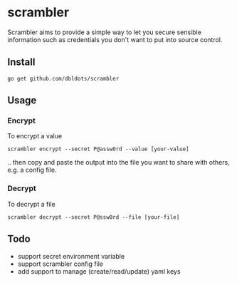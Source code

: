 # scrambler

Scrambler aims to provide a simple way to let you secure sensible
information such as credentials you don't want to put into source control.

## Install

```
go get github.com/dbldots/scrambler
```

## Usage

### Encrypt

To encrypt a value

```
scrambler encrypt --secret P@assw0rd --value [your-value]
```

.. then copy and paste the output into the file you want to share with others, e.g. a config file.

### Decrypt

To decrypt a file

```
scrambler decrypt --secret P@ssw0rd --file [your-file]
```

## Todo

* support secret environment variable
* support scrambler config file
* add support to manage (create/read/update) yaml keys
